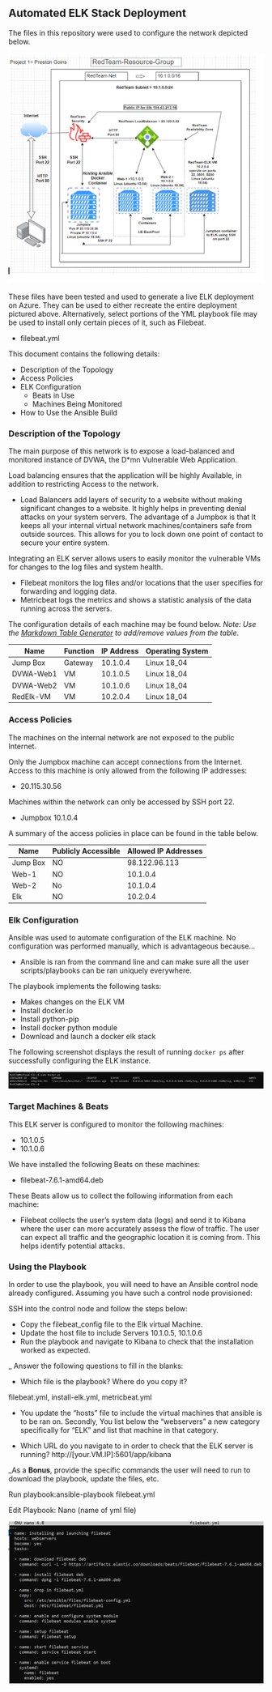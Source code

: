 ## Automated ELK Stack Deployment

The files in this repository were used to configure the network depicted below.

![Network Diagram](diagram/Unit%2013%20Project%20Diagram.png)

These files have been tested and used to generate a live ELK deployment on Azure. They can be used to either recreate the entire deployment pictured above. Alternatively, select portions of the YML playbook file may be used to install only certain pieces of it, such as Filebeat.

- filebeat.yml

This document contains the following details:
- Description of the Topology
- Access Policies
- ELK Configuration
  - Beats in Use
  - Machines Being Monitored
- How to Use the Ansible Build


### Description of the Topology

The main purpose of this network is to expose a load-balanced and monitored instance of DVWA, the D*mn Vulnerable Web Application.

Load balancing ensures that the application will be highly Available, in addition to restricting Access to the network.
- Load Balancers add layers of security to a website without making significant changes to a website. It highly helps in preventing denial attacks on your system servers. The advantage of a Jumpbox is that It keeps all your internal virtual network machines/containers safe from outside sources.  This allows for you to lock down one point of contact to secure your entire system.

Integrating an ELK server allows users to easily monitor the vulnerable VMs for changes to the log files and system health.
- Filebeat monitors the log files and/or locations that the user specifies for forwarding and logging data.
- Metricbeat logs the metrics and shows a statistic analysis of the data running across the servers. 

The configuration details of each machine may be found below.
_Note: Use the [Markdown Table Generator](http://www.tablesgenerator.com/markdown_tables) to add/remove values from the table_.

| Name     | Function | IP Address | Operating System |
|----------|----------|------------|------------------|
| Jump Box | Gateway  | 10.1.0.4   | Linux 18_04      |
| DVWA-Web1|    VM    | 10.1.0.5   | Linux 18_04      |
| DVWA-Web2|    VM    | 10.1.0.6   | Linux 18_04      |
| RedElk-VM|    VM    | 10.2.0.4   | Linux 18_04      |

### Access Policies

The machines on the internal network are not exposed to the public Internet. 

Only the Jumpbox machine can accept connections from the Internet. Access to this machine is only allowed from the following IP addresses:
- 20.115.30.56

Machines within the network can only be accessed by SSH port 22.
- Jumpbox 10.1.0.4

A summary of the access policies in place can be found in the table below.

| Name     | Publicly Accessible | Allowed IP Addresses |
|----------|---------------------|----------------------|
| Jump Box |     NO              |  98.122.96.113       |
|  Web-1   |     NO              |  10.1.0.4            |
|  Web-2   |     No              |  10.1.0.4            |
|  Elk     |     NO              |  10.2.0.4            |   

### Elk Configuration

Ansible was used to automate configuration of the ELK machine. No configuration was performed manually, which is advantageous because...
- Ansible is ran from the command line and can make sure all the user scripts/playbooks can be ran uniquely everywhere.

The playbook implements the following tasks:
- Makes changes on the ELK VM
- Install docker.io
- Install python-pip
- Install docker python module
- Download and launch a docker elk stack 

The following screenshot displays the result of running `docker ps` after successfully configuring the ELK instance.


![Docker Elk](images/Elk-Server-Container.png)







### Target Machines & Beats
This ELK server is configured to monitor the following machines:
- 10.1.0.5
- 10.1.0.6

We have installed the following Beats on these machines:
- filebeat-7.6.1-amd64.deb

These Beats allow us to collect the following information from each machine:
- Filebeat collects the user’s system data (logs) and send it to Kibana where the user can more accurately assess the flow of traffic. The user can expect all traffic and the geographic location it is coming from.  This helps identify potential attacks. 

### Using the Playbook
In order to use the playbook, you will need to have an Ansible control node already configured. Assuming you have such a control node provisioned: 

SSH into the control node and follow the steps below:
- Copy the filebeat_config file to the Elk virtual Machine.
- Update the host file to include Servers 10.1.0.5, 10.1.0.6
- Run the playbook and navigate to Kibana to check that the installation worked as expected.

_ Answer the following questions to fill in the blanks: 

- Which file is the playbook? Where do you copy it?

filebeat.yml, install-elk.yml, metricbeat.yml

- You update the “hosts” file to include the virtual machines that ansible is to be ran on. Secondly, You list below the “webservers” a new category specifically for “ELK” and list that machine in that category. 

- Which URL do you navigate to in order to check that the ELK server is running? http://[your.VM.IP]:5601/app/kibana




















_As a **Bonus**, provide the specific commands the user will need to run to download the playbook, update the files, etc.

Run playbook:ansible-playbook filebeat.yml

Edit Playbook: Nano (name of yml file)

![filebeat-playbook](images/Filebeat-playbook.png)

